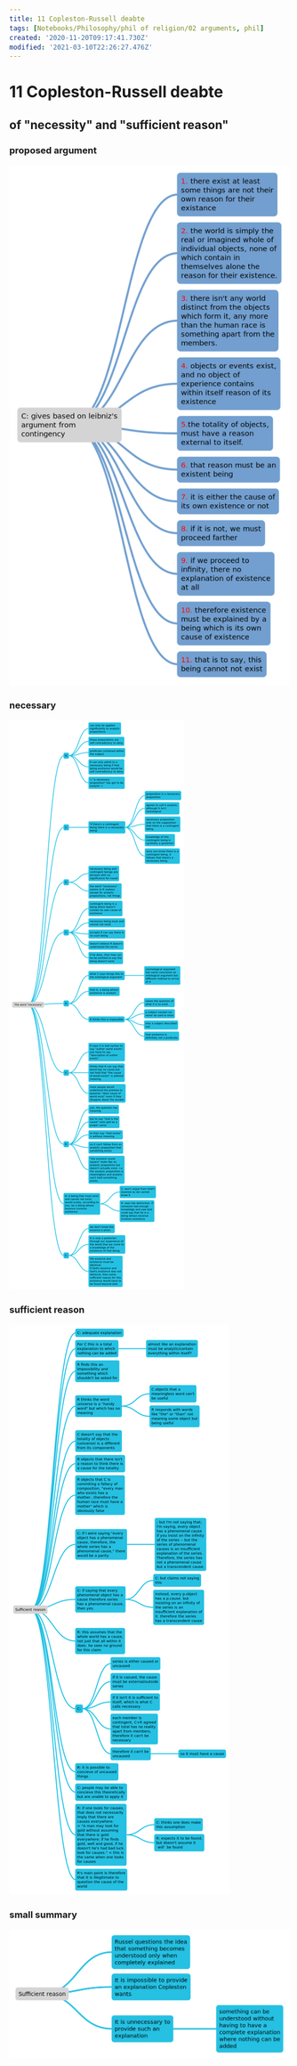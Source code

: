 ```yaml
---
title: 11 Copleston-Russell deabte
tags: [Notebooks/Philosophy/phil of religion/02 arguments, phil]
created: '2020-11-20T09:17:41.730Z'
modified: '2021-03-10T22:26:27.476Z'
---
```


# 11 Copleston-Russell deabte
## of "necessity" and "sufficient reason"
### proposed argument
![the argument proposed](../maps/copgivenarg.svg)
### necessary
![necessity](../maps/necessity.svg)
### sufficient reason
![debate](../maps/sufficientreason1.svg)
### small summary
![summary small](../maps/sufficientreason2.svg)

